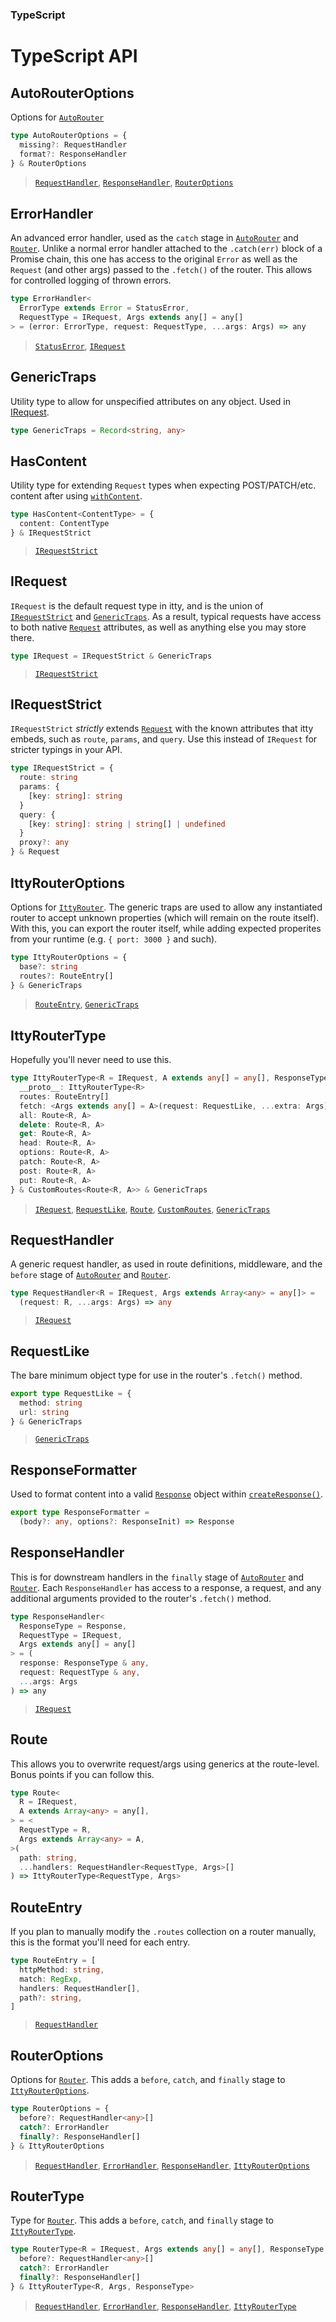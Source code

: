 ### TypeScript
# TypeScript API

## AutoRouterOptions
Options for [`AutoRouter`](/itty-router/routers/autorouter)

```ts
type AutoRouterOptions = {
  missing?: RequestHandler
  format?: ResponseHandler
} & RouterOptions
```
> [`RequestHandler`](#requesthandler), [`ResponseHandler`](#responsehandler), [`RouterOptions`](#routeroptions)

<!-- ## CustomRoutes -->
<!-- ## ErrorFormatter -->

## ErrorHandler
An advanced error handler, used as the `catch` stage in [`AutoRouter`](/itty-router/routers/autorouter) and [`Router`](/itty-router/routersrouter).  Unlike a normal error handler attached to the `.catch(err)` block of a Promise chain, this one has access to the original `Error` as well as the `Request` (and other args) passed to the `.fetch()` of the router.  This allows for controlled logging of thrown errors.

```ts
type ErrorHandler<
  ErrorType extends Error = StatusError,
  RequestType = IRequest, Args extends any[] = any[]
> = (error: ErrorType, request: RequestType, ...args: Args) => any
```
> [`StatusError`](#statuserror), [`IRequest`](#irequest)

## GenericTraps <Badge type="info" text="internal" />
Utility type to allow for unspecified attributes on any object.  Used in [IRequest](#irequest).
```ts
type GenericTraps = Record<string, any>
```

## HasContent
Utility type for extending `Request` types when expecting POST/PATCH/etc. content after using [`withContent`](/itty-router/middleware/withcontent).
```ts
type HasContent<ContentType> = {
  content: ContentType
} & IRequestStrict
```
> [`IRequestStrict`](#irequeststrict)

## IRequest
`IRequest` is the default request type in itty, and is the union of [`IRequestStrict`](#irequeststrict) and [`GenericTraps`](#generictraps).  As a result, typical requests have access to both native [`Request`](https://developer.mozilla.org/en-US/docs/Web/API/Request) attributes, as well as anything else you may store there.
```ts
type IRequest = IRequestStrict & GenericTraps
```
> [`IRequestStrict`](#irequeststrict)

## IRequestStrict
`IRequestStrict` *strictly* extends [`Request`](https://developer.mozilla.org/en-US/docs/Web/API/Request) with the known attributes that itty embeds, such as `route`, `params`, and `query`.  Use this instead of `IRequest` for stricter typings in your API.
```ts
type IRequestStrict = {
  route: string
  params: {
    [key: string]: string
  }
  query: {
    [key: string]: string | string[] | undefined
  }
  proxy?: any
} & Request
```

## IttyRouterOptions
Options for [`IttyRouter`](/itty-router/routers/ittyrouter).  The generic traps are used to allow any instantiated router to accept unknown properties (which will remain on the route itself).  With this, you can export the router itself, while adding expected properites from your runtime (e.g. `{ port: 3000 }` and such).
```ts
type IttyRouterOptions = {
  base?: string
  routes?: RouteEntry[]
} & GenericTraps
```
> [`RouteEntry`](#routeentry), [`GenericTraps`](#generictraps)

## IttyRouterType <Badge type="info" text="internal" />
Hopefully you'll never need to use this.
```ts
type IttyRouterType<R = IRequest, A extends any[] = any[], ResponseType = any> = {
  __proto__: IttyRouterType<R>
  routes: RouteEntry[]
  fetch: <Args extends any[] = A>(request: RequestLike, ...extra: Args) => Promise<ResponseType>
  all: Route<R, A>
  delete: Route<R, A>
  get: Route<R, A>
  head: Route<R, A>
  options: Route<R, A>
  patch: Route<R, A>
  post: Route<R, A>
  put: Route<R, A>
} & CustomRoutes<Route<R, A>> & GenericTraps
```
> [`IRequest`](#irequest), [`RequestLike`](#requestlike), [`Route`](#route), [`CustomRoutes`](#customroutes), [`GenericTraps`](#generictraps)

## RequestHandler
A generic request handler, as used in route definitions, middleware, and the `before` stage of [`AutoRouter`](/itty-router/routers/autorouter) and [`Router`](/itty-router/routersrouter).
```ts
type RequestHandler<R = IRequest, Args extends Array<any> = any[]> =
  (request: R, ...args: Args) => any
```
> [`IRequest`](#irequest)

## RequestLike <Badge type="info" text="internal" />
The bare minimum object type for use in the router's `.fetch()` method.
```ts
export type RequestLike = {
  method: string
  url: string
} & GenericTraps
```
> [`GenericTraps`](#generictraps)

## ResponseFormatter <Badge type="info" text="internal" />
Used to format content into a valid [`Response`]() object within [`createResponse()`](/itty-router/api#createresponse).
```ts
export type ResponseFormatter =
  (body?: any, options?: ResponseInit) => Response
```

## ResponseHandler
This is for downstream handlers in the `finally` stage of [`AutoRouter`](/itty-router/routers/autorouter) and [`Router`](/itty-router/routersrouter).  Each `ResponseHandler` has access to a response, a request, and any additional arguments provided to the router's `.fetch()` method.
```ts
type ResponseHandler<
  ResponseType = Response, 
  RequestType = IRequest, 
  Args extends any[] = any[]
> = (
  response: ResponseType & any, 
  request: RequestType & any, 
  ...args: Args
) => any
```
> [`IRequest`](#irequest)

## Route <Badge type="info" text="internal" />
This allows you to overwrite request/args using generics at the route-level.  Bonus points if you can follow this.
```ts
type Route<
  R = IRequest,
  A extends Array<any> = any[],
> = <
  RequestType = R,
  Args extends Array<any> = A,
>(
  path: string,
  ...handlers: RequestHandler<RequestType, Args>[]
) => IttyRouterType<RequestType, Args>
```

## RouteEntry <Badge type="danger" text="advanced" />
If you plan to manually modify the `.routes` collection on a router manually, this is the format you'll need for each entry.
```ts
type RouteEntry = [
  httpMethod: string,
  match: RegExp,
  handlers: RequestHandler[],
  path?: string,
]
```
> [`RequestHandler`](#requesthandler)

## RouterOptions
Options for [`Router`](/itty-router/routers/router).  This adds a `before`, `catch`, and `finally` stage to [`IttyRouterOptions`](#ittyrouteroptions). 
```ts
type RouterOptions = {
  before?: RequestHandler<any>[]
  catch?: ErrorHandler
  finally?: ResponseHandler[]
} & IttyRouterOptions
```
> [`RequestHandler`](#requesthandler), [`ErrorHandler`](#errorhandler), [`ResponseHandler`](#responsehandler), [`IttyRouterOptions`](#ittyrouteroptions)

## RouterType
Type for [`Router`](/itty-router/routers/router).  This adds a `before`, `catch`, and `finally` stage to [`IttyRouterType`](#ittyroutertype). 
```ts
type RouterType<R = IRequest, Args extends any[] = any[], ResponseType = any> = {
  before?: RequestHandler<any>[]
  catch?: ErrorHandler
  finally?: ResponseHandler[]
} & IttyRouterType<R, Args, ResponseType>
```
> [`RequestHandler`](#requesthandler), [`ErrorHandler`](#errorhandler), [`ResponseHandler`](#responsehandler), [`IttyRouterType`](#ittyroutertype)
